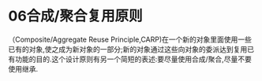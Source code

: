 # 06合成/聚合复用原则

（Composite/Aggregate Reuse Principle,CARP)在一个新的对象里面使用一些已有的对象,使之成为新对象的一部分;新的对象通过这些向对象的委派达到复用已有功能的目的.这个设计原则有另一个简短的表述:要尽量使用合成/聚合,尽量不要使用继承.